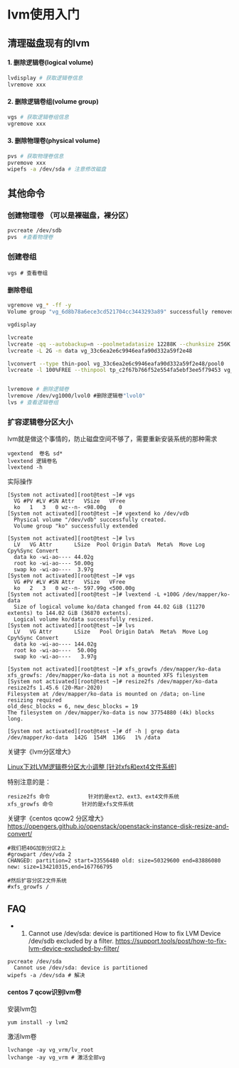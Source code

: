 # lvm使用入门

## 清理磁盘现有的lvm

#### 1. 删除逻辑卷(logical volume)

```bash
lvdisplay # 获取逻辑卷信息
lvremove xxx
```

#### 2. 删除逻辑卷组(volume group)

```bash
vgs # 获取逻辑卷组信息
vgremove xxx
```

#### 3. 删除物理卷(physical volume)

```bash
pvs # 获取物理卷信息
pvremove xxx
wipefs -a /dev/sda # 注意修改磁盘
```


## 其他命令

### 创建物理卷 （可以是裸磁盘，裸分区）

```bash
pvcreate /dev/sdb
pvs  #查看物理卷
```

### 创建卷组
```
vgs # 查看卷组
```

#### 删除卷组
```bash
vgremove vg_* -ff -y
Volume group "vg_6d8b78a6ece3cd521704cc3443293a89" successfully removed
```

```bash
vgdisplay

lvcreate
lvcreate -qq --autobackup=n --poolmetadatasize 12288K --chunksize 256K --size 2097152K --thin vg_33c6ea2e6c9946eafa90d332a59f2e48/tp_c2f67b766f52e554fa5ebf3ee5f79453 --virtualsize 2097152K --name brick_c2f67b766f52e554fa5ebf3ee5f79453
lvcreate -L 2G -n data vg_33c6ea2e6c9946eafa90d332a59f2e48

lvconvert --type thin-pool vg_33c6ea2e6c9946eafa90d332a59f2e48/pool0
lvcreate -l 100%FREE --thinpool tp_c2f67b766f52e554fa5ebf3ee5f79453 vg_33c6ea2e6c9946eafa90d332a59f2e48


lvremove # 删除逻辑卷
lvremove /dev/vg1000/lvol0 #删除逻辑卷"lvol0" 
lvs # 查看逻辑卷组
```

### 扩容逻辑卷分区大小

lvm就是做这个事情的，防止磁盘空间不够了，需要重新安装系统的那种需求

```
vgextend  卷名 sd*
lvextend 逻辑卷名
lvextend -h
```

实际操作
```
[System not activated][root@test ~]# vgs
  VG #PV #LV #SN Attr   VSize   VFree
  ko   1   3   0 wz--n- <98.00g    0
[System not activated][root@test ~]# vgextend ko /dev/vdb
  Physical volume "/dev/vdb" successfully created.
  Volume group "ko" successfully extended

[System not activated][root@test ~]# lvs
  LV   VG Attr       LSize  Pool Origin Data%  Meta%  Move Log Cpy%Sync Convert
  data ko -wi-ao---- 44.02g
  root ko -wi-ao---- 50.00g
  swap ko -wi-ao----  3.97g
[System not activated][root@test ~]# vgs
  VG #PV #LV #SN Attr   VSize   VFree
  ko   2   3   0 wz--n- 597.99g <500.00g
[System not activated][root@test ~]# lvextend -L +100G /dev/mapper/ko-data
  Size of logical volume ko/data changed from 44.02 GiB (11270 extents) to 144.02 GiB (36870 extents).
  Logical volume ko/data successfully resized.
[System not activated][root@test ~]# lvs
  LV   VG Attr       LSize   Pool Origin Data%  Meta%  Move Log Cpy%Sync Convert
  data ko -wi-ao---- 144.02g
  root ko -wi-ao----  50.00g
  swap ko -wi-ao----   3.97g

[System not activated][root@test ~]# xfs_growfs /dev/mapper/ko-data
xfs_growfs: /dev/mapper/ko-data is not a mounted XFS filesystem
[System not activated][root@test ~]# resize2fs /dev/mapper/ko-data
resize2fs 1.45.6 (20-Mar-2020)
Filesystem at /dev/mapper/ko-data is mounted on /data; on-line resizing required
old_desc_blocks = 6, new_desc_blocks = 19
The filesystem on /dev/mapper/ko-data is now 37754880 (4k) blocks long.

[System not activated][root@test ~]# df -h | grep data
/dev/mapper/ko-data  142G  154M  136G   1% /data
```

关键字《lvm分区增大》

[Linux下对LVM逻辑卷分区大小调整 [针对xfs和ext4文件系统]](https://www.cnblogs.com/kevingrace/p/5825963.html)


特别注意的是：
```
resize2fs 命令            针对的是ext2、ext3、ext4文件系统
xfs_growfs 命令         针对的是xfs文件系统
```

关键字《centos qcow2 分区增大》
https://opengers.github.io/openstack/openstack-instance-disk-resize-and-convert/
```
#我们把40G加到分区2上     
#growpart /dev/vda 2
CHANGED: partition=2 start=33556480 old: size=50329600 end=83886080 new: size=134210315,end=167766795

#然后扩容分区2文件系统    
#xfs_growfs /
```

## FAQ

* 1. Cannot use /dev/sda: device is partitioned
How to fix LVM Device /dev/sdb excluded by a filter.
https://support.tools/post/how-to-fix-lvm-device-excluded-by-filter/
```
pvcreate /dev/sda
  Cannot use /dev/sda: device is partitioned
wipefs -a /dev/sda # 解决
```

#### centos 7 qcow识别lvm卷

安装lvm包
```
yum install -y lvm2
```

激活lvm卷
```
lvchange -ay vg_vrm/lv_root
lvchange -ay vg_vrm # 激活全部vg
```
